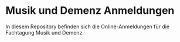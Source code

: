 # Musik und Demenz Anmeldungen

In diesem Repository befinden sich die Online-Anmeldungen für die Fachtagung
Musik und Demenz.
